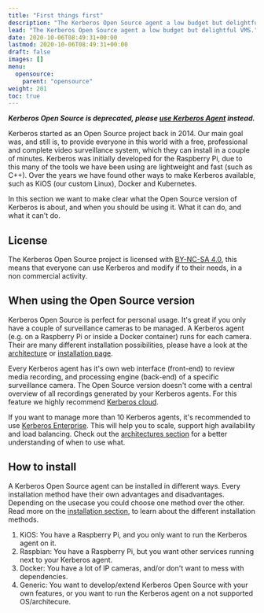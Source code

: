```yaml
---
title: "First things first"
description: "The Kerberos Open Source agent a low budget but delightful VMS."
lead: "The Kerberos Open Source agent a low budget but delightful VMS."
date: 2020-10-06T08:49:31+00:00
lastmod: 2020-10-06T08:49:31+00:00
draft: false
images: []
menu:
  opensource:
    parent: "opensource"
weight: 201
toc: true
---
```


***Kerberos Open Source is deprecated, please [use Kerberos Agent](/agent/first-things-first) instead.***

Kerberos started as an Open Source project back in 2014. Our main goal was, and still is, to provide everyone in this world with a free, professional and complete video surveillance system, which they can install in a couple of minutes.
Kerberos was initially developed for the Raspberry Pi, due to this many of the tools we have been using are lightweight and fast (such as C++). Over the years we have found other ways to make Kerberos available, such as KiOS (our custom Linux), Docker and Kubernetes.

In this section we want to make clear what the Open Source version of Kerberos is about, and when you should be using it. What it can do, and what it can't do.

## License

The Kerberos Open Source project is licensed with [BY-NC-SA 4.0](/opensource/license), this means that everyone can use Kerberos and modify if to their needs, in a non commercial activity.

## When using the Open Source version

Kerberos Open Source is perfect for personal usage. It's great if you only have a couple of surveillance cameras to be managed. A Kerberos agent (e.g. on a Raspberry Pi or inside a Docker container) runs for each camera. Their are many different installation possibilities, please have a look at the [architecture](/architectures) or [installation page](/opensource/installation).

Every Kerberos agent has it's own web interface (front-end) to review media recording, and processing engine (back-end) of a specific surveillance camera. The Open Source version doesn't come with a central overview of all recordings generated by your Kerberos agents. For this feature we highly recommend [Kerberos cloud](/cloud).

If you want to manage more than 10 Kerberos agents, it's recommended to use [Kerberos Enterprise](/enterprise). This will help you to scale, support high availability and load balancing. Check out the [architectures section](/architectures) for a better understanding of when to use what.

## How to install

A Kerberos Open Source agent can be installed in different ways. Every installation method have their own advantages and disadvantages. Depending on the usecase you could choose one method over the other. Read more on the [installation section](/opensource/installation), to learn about the different installation methods.

1. KiOS: You have a Raspberry Pi, and you only want to run the Kerberos agent on it.
2. Raspbian: You have a Raspberry Pi, but you want other services running next to your Kerberos agent.
3. Docker: You have a lot of IP cameras, and/or don't want to mess with dependencies.
4. Generic: You want to develop/extend Kerberos Open Source with your own features, or you want to run the Kerberos agent  on a not supported OS/architecure.
